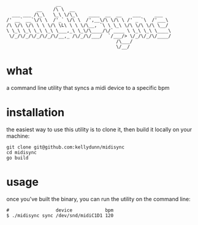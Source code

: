 ```
                  __                                        
           __    /\ \  __                                   
  ___ ___ /\_\   \_\ \/\_\    ____  __  __    ___     ___   
/' __` __`\/\ \  /'_` \/\ \  /',__\/\ \/\ \ /' _ `\  /'___\ 
/\ \/\ \/\ \ \ \/\ \L\ \ \ \/\__, `\ \ \_\ \/\ \/\ \/\ \__/ 
\ \_\ \_\ \_\ \_\ \___,_\ \_\/\____/\/`____ \ \_\ \_\ \____\
 \/_/\/_/\/_/\/_/\/__,_ /\/_/\/___/  `/___/> \/_/\/_/\/____/
                                        /\___/              
                                        \/__/               
```

# what 

a command line utility that syncs a midi device to a specific bpm

# installation

the easiest way to use this utility is to clone it, then build it locally on your machine:

```
git clone git@github.com:kellydunn/midisync
cd midisync
go build
```

# usage

once you've built the binary, you can run the utility on the command line:

```
#                 device            bpm
$ ./midisync sync /dev/snd/midiC1D1 120
```